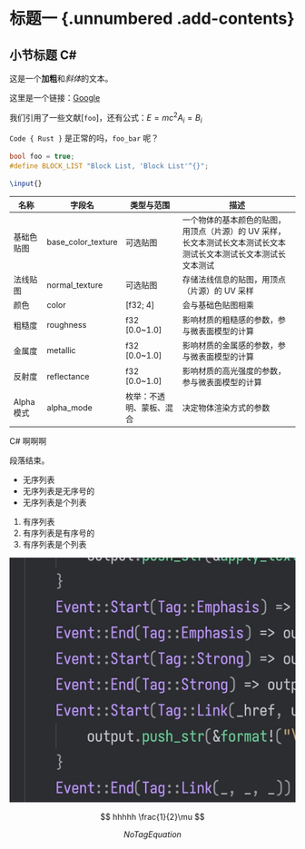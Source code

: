 # 标题一 {.unnumbered .add-contents}

## 小节标题 C#

这是一个**加粗**和*斜体*的文本。

这里是一个链接：[Google](https://www.google.com)

我们引用了一些文献[`foo`]，还有公式：$E = mc^2 A_i = B_i$

`Code { Rust }` 是正常的吗，`foo_bar` 呢？
``` cpp
bool foo = true;
#define BLOCK_LIST "Block List, 'Block List'^{}";
```

``` latex raw
\input{}
```

| 名称       | 字段名             | 类型与范围               | 描述                                               |
| ---------- | ------------------ | ------------------------ | -------------------------------------------------- |
| 基础色贴图 | base_color_texture | 可选贴图                 | 一个物体的基本颜色的贴图，用顶点（片源）的 UV 采样，长文本测试长文本测试长文本测试长文本测试长文本测试长文本测试   |
| 法线贴图   | normal_texture     | 可选贴图                 | 存储法线信息的贴图，用顶点（片源）的 UV 采样       |
| 颜色       | color              | [f32; 4]                 | 会与基础色贴图相乘                                 |
| 粗糙度     | roughness          | f32 [0.0~1.0]            | 影响材质的粗糙感的参数，参与微表面模型的计算       |
| 金属度     | metallic           | f32 [0.0~1.0]            | 影响材质的金属感的参数，参与微表面模型的计算       |
| 反射度     | reflectance        | f32 [0.0~1.0]            | 影响材质的高光强度的参数，参与微表面模型的计算     |
| Alpha 模式 | alpha_mode         | 枚举：不透明、蒙板、混合 | 决定物体渲染方式的参数                             |

C# 啊啊啊

段落结束。

- 无序列表
- 无序列表是无序号的
- 无序列表是个列表

1. 有序列表
2. 有序列表是有序号的
3. 有序列表是个列表

![test image](images/test.jpg)

$$ hhhhh
\frac{1}{2}\mu
$$

$$
NoTagEquation
$$
